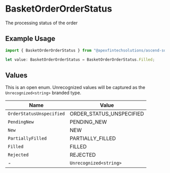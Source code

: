 # BasketOrderOrderStatus

The processing status of the order

## Example Usage

```typescript
import { BasketOrderOrderStatus } from "@apexfintechsolutions/ascend-sdk/models/components";

let value: BasketOrderOrderStatus = BasketOrderOrderStatus.Filled;
```

## Values

This is an open enum. Unrecognized values will be captured as the `Unrecognized<string>` branded type.

| Name                     | Value                    |
| ------------------------ | ------------------------ |
| `OrderStatusUnspecified` | ORDER_STATUS_UNSPECIFIED |
| `PendingNew`             | PENDING_NEW              |
| `New`                    | NEW                      |
| `PartiallyFilled`        | PARTIALLY_FILLED         |
| `Filled`                 | FILLED                   |
| `Rejected`               | REJECTED                 |
| -                        | `Unrecognized<string>`   |